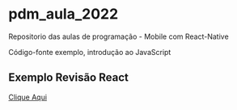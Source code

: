 # pdm_aula_2022
Repositorio das aulas de programação - Mobile com React-Native

Código-fonte exemplo, introdução ao JavaScript

## Exemplo Revisão React
[Clique Aqui](https://stackblitz.com/edit/react-introducao-revisao-av01)
